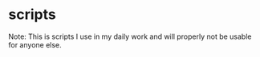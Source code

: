 # scripts

Note: This is scripts I use in my daily work and will properly not be usable for
anyone else.
